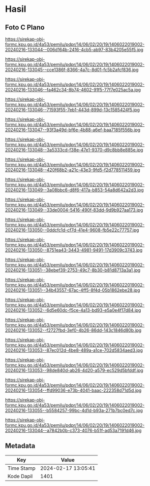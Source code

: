 # Hasil

## Foto C Plano

https://sirekap-obj-formc.kpu.go.id/4a53/pemilu/pdpr/14/06/02/20/19/1406022019002-20240216-133044--006d164b-2416-4cb5-ab97-83b4205e55f5.jpg

https://sirekap-obj-formc.kpu.go.id/4a53/pemilu/pdpr/14/06/02/20/19/1406022019002-20240216-133045--cce1386f-8366-4a7c-8d01-fc5b2afcf836.jpg

https://sirekap-obj-formc.kpu.go.id/4a53/pemilu/pdpr/14/06/02/20/19/1406022019002-20240216-133046--fa462c34-8b74-4602-91f5-77f7e025ac5a.jpg

https://sirekap-obj-formc.kpu.go.id/4a53/pemilu/pdpr/14/06/02/20/19/1406022019002-20240216-133046--71593f55-7eb1-443d-899d-13c1585424f5.jpg

https://sirekap-obj-formc.kpu.go.id/4a53/pemilu/pdpr/14/06/02/20/19/1406022019002-20240216-133047--93f3a49d-bf6e-4b88-a6ef-baa7185f556b.jpg

https://sirekap-obj-formc.kpu.go.id/4a53/pemilu/pdpr/14/06/02/20/19/1406022019002-20240216-133048--3a5333cd-f38e-47e1-9370-d9c8bb8e885e.jpg

https://sirekap-obj-formc.kpu.go.id/4a53/pemilu/pdpr/14/06/02/20/19/1406022019002-20240216-133048--420f68b2-a21c-43e3-9fd5-f2d778511459.jpg

https://sirekap-obj-formc.kpu.go.id/4a53/pemilu/pdpr/14/06/02/20/19/1406022019002-20240216-133049--3a08bbc6-d8f6-417a-b853-54a8d642a2d3.jpg

https://sirekap-obj-formc.kpu.go.id/4a53/pemilu/pdpr/14/06/02/20/19/1406022019002-20240216-133049--33de0004-5416-490f-83dd-9d9b927aa173.jpg

https://sirekap-obj-formc.kpu.go.id/4a53/pemilu/pdpr/14/06/02/20/19/1406022019002-20240216-133050--0ddcfc1d-cf7d-41e4-9608-fb5e22c77757.jpg

https://sirekap-obj-formc.kpu.go.id/4a53/pemilu/pdpr/14/06/02/20/19/1406022019002-20240216-133050--8751ea43-3443-4981-9491-17d3909c3743.jpg

https://sirekap-obj-formc.kpu.go.id/4a53/pemilu/pdpr/14/06/02/20/19/1406022019002-20240216-133051--38ebef39-2753-49c7-8b30-b81d8713a3a1.jpg

https://sirekap-obj-formc.kpu.go.id/4a53/pemilu/pdpr/14/06/02/20/19/1406022019002-20240216-133051--34b43557-67ac-4ff5-8f4d-05b1862ebe28.jpg

https://sirekap-obj-formc.kpu.go.id/4a53/pemilu/pdpr/14/06/02/20/19/1406022019002-20240216-133052--6d5e60dc-f5ce-4a13-bd93-e5a0e4f17d84.jpg

https://sirekap-obj-formc.kpu.go.id/4a53/pemilu/pdpr/14/06/02/20/19/1406022019002-20240216-133052--f2727fbd-3ef0-4b26-86dd-143c1846d80b.jpg

https://sirekap-obj-formc.kpu.go.id/4a53/pemilu/pdpr/14/06/02/20/19/1406022019002-20240216-133053--87ec012d-4be8-489a-a1ce-702d5834aed3.jpg

https://sirekap-obj-formc.kpu.go.id/4a53/pemilu/pdpr/14/06/02/20/19/1406022019002-20240216-133053--98de840d-ab26-4d20-a579-ec529d5bfddf.jpg

https://sirekap-obj-formc.kpu.go.id/4a53/pemilu/pdpr/14/06/02/20/19/1406022019002-20240216-133054--ffd99036-e73b-4041-baac-222358d71d5d.jpg

https://sirekap-obj-formc.kpu.go.id/4a53/pemilu/pdpr/14/06/02/20/19/1406022019002-20240216-133055--b5584257-99bc-4d1d-b93a-271b7bc0ed7c.jpg

https://sirekap-obj-formc.kpu.go.id/4a53/pemilu/pdpr/14/06/02/20/19/1406022019002-20240216-133044--a7842b0b-c373-4076-b51f-ad53a7191d46.jpg


## Metadata

| Key        | Value               |
| ---------- | ------------------- |
| Time Stamp | 2024-02-17 13:05:41 |
| Kode Dapil | 1401                |



